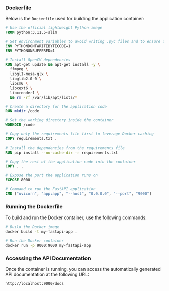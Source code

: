 ### Dockerfile

Below is the `Dockerfile` used for building the application container:

```dockerfile
# Use the official lightweight Python image
FROM python:3.11.5-slim

# Set environment variables to avoid writing .pyc files and to ensure unbuffered output
ENV PYTHONDONTWRITEBYTECODE=1
ENV PYTHONUNBUFFERED=1

# Install OpenCV dependencies
RUN apt-get update && apt-get install -y \
  ffmpeg \
  libgl1-mesa-glx \
  libglib2.0-0 \
  libsm6 \
  libxext6 \
  libxrender1 \
  && rm -rf /var/lib/apt/lists/*

# Create a directory for the application code
RUN mkdir /code

# Set the working directory inside the container
WORKDIR /code

# Copy only the requirements file first to leverage Docker caching
COPY requirements.txt .

# Install the dependencies from the requirements file
RUN pip install --no-cache-dir -r requirements.txt

# Copy the rest of the application code into the container
COPY . .

# Expose the port the application runs on
EXPOSE 8000

# Command to run the FastAPI application
CMD ["uvicorn", "app:app", "--host", "0.0.0.0", "--port", "9000"]
```

### Running the Dockerfile

To build and run the Docker container, use the following commands:

```bash
# Build the Docker image
docker build -t my-fastapi-app .

# Run the Docker container
docker run -p 9000:9000 my-fastapi-app
```

### Accessing the API Documentation

Once the container is running, you can access the automatically generated API documentation at the following URL:

```
http://localhost:9000/docs
```
